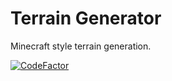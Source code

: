 # Terrain Generator
Minecraft style terrain generation.

[![CodeFactor](https://www.codefactor.io/repository/github/freddycansic/terrain-generator/badge)](https://www.codefactor.io/repository/github/freddycansic/terrain-generator)
